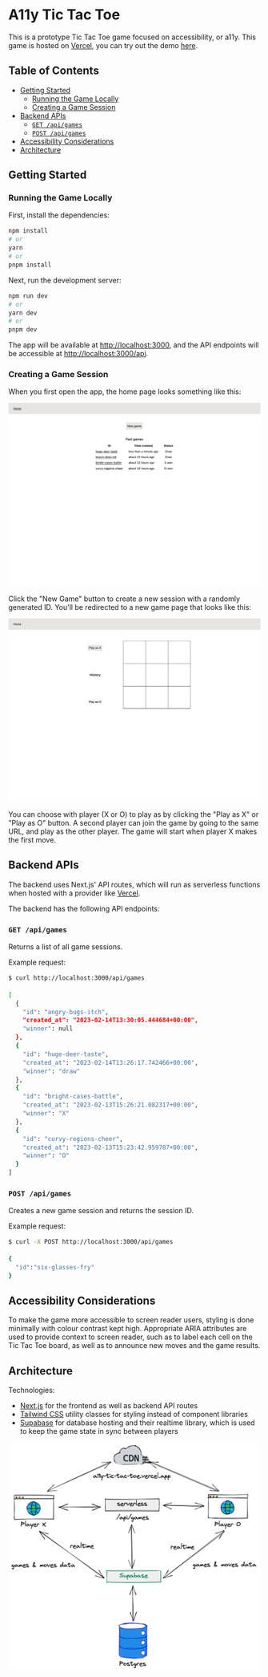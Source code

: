 # A11y Tic Tac Toe

This is a prototype Tic Tac Toe game focused on accessibility, or a11y. This game is hosted on [Vercel](https://vercel.com), you can try out the demo [here](https://a11y-tic-tac-toe.vercel.app).

## Table of Contents

- [Getting Started](#getting-started)
  - [Running the Game Locally](#running-the-game-locally)
  - [Creating a Game Session](#creating-a-game-session)
- [Backend APIs](#backend-apis)
  - [`GET /api/games`](#get-apigames)
  - [`POST /api/games`](#post-apigames)
- [Accessibility Considerations](#accessibility-considerations)
- [Architecture](#architecture)

## Getting Started

### Running the Game Locally

First, install the dependencies:

```bash
npm install
# or
yarn
# or
pnpm install
```

Next, run the development server:

```bash
npm run dev
# or
yarn dev
# or
pnpm dev
```

The app will be available at [http://localhost:3000](http://localhost:3000), and the API endpoints will be accessible at [http://localhost:3000/api](http://localhost:3000/api).

### Creating a Game Session

When you first open the app, the home page looks something like this:

![Home page](./docs/images/home.png)

Click the "New Game" button to create a new session with a randomly generated ID. You'll be redirected to a new game page that looks like this:

![New game page](./docs/images/new-game.png)

You can choose with player (X or O) to play as by clicking the "Play as X" or "Play as O" button. A second player can join the game by going to the same URL, and play as the other player. The game will start when player X makes the first move.

## Backend APIs

The backend uses Next.js' API routes, which will run as serverless functions when hosted with a provider like [Vercel](https://vercel.com).

The backend has the following API endpoints:

### `GET /api/games`

Returns a list of all game sessions.

Example request:

```bash
$ curl http://localhost:3000/api/games

[
  {
    "id": "angry-bugs-itch",
    "created_at": "2023-02-14T13:30:05.444684+00:00",
    "winner": null
  },
  {
    "id": "huge-deer-taste",
    "created_at": "2023-02-14T13:26:17.742466+00:00",
    "winner": "draw"
  },
  {
    "id": "bright-cases-battle",
    "created_at": "2023-02-13T15:26:21.082317+00:00",
    "winner": "X"
  },
  {
    "id": "curvy-regions-cheer",
    "created_at": "2023-02-13T15:23:42.959787+00:00",
    "winner": "O"
  }
]
```

### `POST /api/games`

Creates a new game session and returns the session ID.

Example request:

```bash
$ curl -X POST http://localhost:3000/api/games

{
  "id":"six-glasses-fry"
}
```

## Accessibility Considerations

To make the game more accessible to screen reader users, styling is done minimally with colour contrast kept high. Appropriate ARIA attributes are used to provide context to screen reader, such as to label each cell on the Tic Tac Toe board, as well as to announce new moves and the game results.

## Architecture

Technologies:

- [Next.js](https://nextjs.org) for the frontend as well as backend API routes
- [Tailwind CSS](https://tailwindcss.com) utility classes for styling instead of component libraries
- [Supabase](https://supabase.com) for database hosting and their realtime library, which is used to keep the game state in sync between players

![Architecture diagram](./docs/images/architecture.png)
